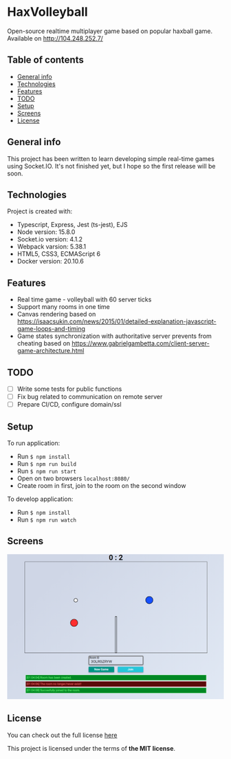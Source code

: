 # HaxVolleyball
Open-source realtime multiplayer game based on popular haxball game.
Available on http://104.248.252.7/
## Table of contents
* [General info](#general-info)
* [Technologies](#technologies)
* [Features](#features)
* [TODO](#todo)
* [Setup](#setup)
* [Screens](#screens)
* [License](#license)

## General info
This project has been written to learn developing simple real-time games using Socket.IO. 
It's not finished yet, but I hope so the first release will be soon. 
	
## Technologies
Project is created with:
* Typescript, Express, Jest (ts-jest), EJS
* Node version: 15.8.0
* Socket.io version: 4.1.2
* Webpack varsion: 5.38.1
* HTML5, CSS3, ECMAScript 6
* Docker version: 20.10.6
	
## Features
* Real time game - volleyball with 60 server ticks
* Support many rooms in one time
* Canvas rendering based on https://isaacsukin.com/news/2015/01/detailed-explanation-javascript-game-loops-and-timing
* Game states synchronization with authoritative server prevents from cheating based on https://www.gabrielgambetta.com/client-server-game-architecture.html

## TODO
- [ ] Write some tests for public functions
- [ ] Fix bug related to communication on remote server
- [ ] Prepare CI/CD, configure domain/ssl

## Setup
To run application:
- Run `$ npm install`
- Run `$ npm run build`
- Run `$ npm run start`
- Open on two browsers `localhost:8080/`
- Create room in first, join to the room on the second window


To develop application:
- Run `$ npm install`
- Run `$ npm run watch`

## Screens

![Main](./readme-images/1.png)

## License
You can check out the full license [here](./LICENSE)

This project is licensed under the terms of **the MIT license**.
